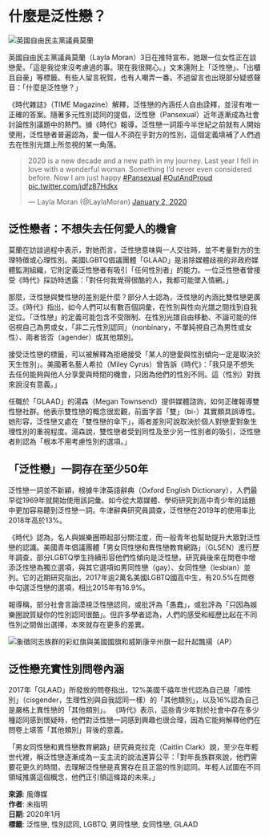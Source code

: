 # 什麼是泛性戀？

![英國自由民主黨議員莫蘭](https://image.cache.storm.mg/styles/smg-800x533-fp/s3/media/image/2020/01/09/20200109-041254_U16812_M584166_b919.jpg?itok=bIKhvSA_)

英國自由民主黨議員莫蘭（Layla Moran）3日在推特宣布，她跟一位女性正在談戀愛。「這是我從來沒考慮過的事。現在我很開心。」文末還附上「泛性戀」、「出櫃且自豪」等標籤。有些人留言祝賀，也有人嘲弄一番。不過留言也出現部分疑惑聲音：「什麼是泛性戀？」

《時代雜誌》（TIME Magazine）解釋，泛性戀的內涵任人自由詮釋，並沒有唯一正確的答案。隨著多元性別認同的提倡，泛性戀（Pansexual）近年逐漸成為社會討論性別議題中的熱門。據《時代》報導，泛性戀一詞距今半世紀之前就有人開始使用，泛性戀者普遍認為，愛一個人不須在乎對方的性別，這個定義填補了人們過去在性別光譜上所忽視的某一角落。

> 2020 is a new decade and a new path in my journey. Last year I fell in love with a wonderful woman. Something I’d never even considered before. Now I am just happy [#Pansexual](https://twitter.com/hashtag/Pansexual?src=hash&ref_src=twsrc%5Etfw) [#OutAndProud](https://twitter.com/hashtag/OutAndProud?src=hash&ref_src=twsrc%5Etfw) [pic.twitter.com/jdfz87Hdkx](https://t.co/jdfz87Hdkx)
> 
> — Layla Moran  (@LaylaMoran) [January 2, 2020](https://twitter.com/LaylaMoran/status/1212856105539448834?ref_src=twsrc%5Etfw)

## 泛性戀者：不想失去任何愛人的機會

莫蘭在訪談過程中表示，對她而言，泛性戀意味與一人交往時，並不考量對方的生理特徵或心理性別。美國LGBTQ倡議團體「GLAAD」是消除媒體歧視的非政府媒體監測組織，它則定義泛性戀者有吸引「任何性別者」的能力。一位泛性戀者曾接受《時代》採訪時透露：「對任何我覺得很酷的人，我都可能墜入情網。」

那麼，泛性戀與雙性戀的差別是什麼？部分人士認為，泛性戀的內涵比雙性戀更廣泛。《時代》指出，如今人們可以有數百個詞彙，在性別與性向光譜之間找到自我定位。「泛性戀」的定義可能包含不受限制、在性別光譜自由移動、不論可能的伴侶視自己為男或女，「非二元性別認同」（nonbinary，不單純視自己為男性或女性）、兩者皆否（agender）或其他類別。

接受泛性戀的標籤，可以被解釋為拒絕接受「某人的戀愛與性別傾向一定是取決於天生性別」。美國著名藝人希拉（Miley Cyrus）曾告訴《時代》：「我只是不想失去任何能夠與他人分享愛與時間的機會，只因為他們的性別不同。這（性別）對我來說沒有意義。」

任職於「GLAAD」的湯森（Megan Townsend）提供媒體諮詢，如何正確報導雙性戀社群。他表示雙性戀的概念很宏觀，前面字首「雙」（bi-）其實頗具誤導性。她形容，泛性戀又處在「雙性戀的傘下」，兩者差別可說取決於個人對戀愛對象生理性別的重視程度。湯森說，雙性戀者受到同性及至少另一性別者的吸引，泛性戀者則認為「根本不用考慮性別的選項。」

## 「泛性戀」一詞存在至少50年

泛性戀一詞並不新穎，根據牛津英語辭典（Oxford English Dictionary），人們最早從1969年就開始使用該詞彙。如今從大眾媒體、學術研究到高中青少年的話題中更加容易聽到泛性戀一詞。牛津辭典研究員調查，泛性戀在2019年的使用率比2018年高於13%。

《時代》認為，名人與娛樂圈帶起部分關注度，而一般青年也幫助提升大眾對泛性戀的認識。美國青年倡議團體「男女同性戀和異性戀教育網路」（GLSEN）進行歷年調查，部分LGBTQ學生持續形容他們性傾向是泛性戀，研究員後來在問卷中增添泛性戀為獨立選項，與其它選項如男同性戀（gay）、女同性戀（lesbian）並列。它的近期研究指出，2017年逾2萬名美國LGBTQ國高中生，有20.5%在問卷中勾選泛性戀的選項，相比2015年有16.9%。

報導稱，部分社會言論漠視泛性戀認同，或批評為「愚蠢」，或批評為「只因為娛樂圈說質疑你的性別認同很酷」。但許多學者認為，人們的感受和經歷比起在不同性別之間做出選擇，本來就存在更多的差異。

![象徵同志族群的彩虹旗與美國國旗和威斯康辛州旗一起升起飄揚（AP）](https://image.cache.storm.mg/styles/smg-800xauto-er/s3/media/image/2019/06/09/20190609-024701_U7213_M526575_3c72.jpg?itok=DqJvp_If)

## 泛性戀充實性別問卷內涵

2017年「GLAAD」所發放的問卷指出，12%美國千禧年世代認為自己是「順性別」（cisgender，生理性別與自我認同一樣）的「其他類別」，以及16%認為自己是嚴格上異性戀的「其他類別」。 《時代》表示，這些青少年對於社會中存在多少種認同感到懷疑時，他們對泛性戀一詞感到興趣也很合理，因為它能夠解釋他們在問卷上填答「其他類別」背後的意義。

「男女同性戀和異性戀教育網路」研究員克拉克（Caitlin Clark）說，至少在年輕世代裡，稱泛性戀逐漸成為一支主流的說法還算公平：「對年長族群來說，他們需要花更久的時間，去理解泛性戀是真實存在且正當的性別認同。年輕人試圖在不同領域推廣這個概念，他們正引領這條路的未來。」

**來源**: 風傳媒  
**作者**: 未指明  
**日期**: 2020年1月  
**標籤**: 泛性戀, 性別認同, LGBTQ, 男同性戀, 女同性戀, GLAAD
